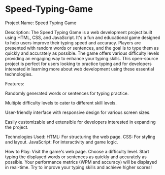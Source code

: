 # Speed-Typing-Game
Project Name: Speed Typing Game

Description:
The Speed Typing Game is a web development project built using HTML, CSS, and JavaScript. It's a fun and educational game designed to help users improve their typing speed and accuracy. Players are presented with random words or sentences, and the goal is to type them as quickly and accurately as possible. The game offers various difficulty levels providing an engaging way to enhance your typing skills. This open-source project is perfect for users looking to practice typing and for developers interested in learning more about web development using these essential technologies.

Features:

Randomly generated words or sentences for typing practice.

Multiple difficulty levels to cater to different skill levels.

User-friendly interface with responsive design for various screen sizes.

Easily customizable and extensible for developers interested in expanding the project.

Technologies Used:
HTML: For structuring the web page.
CSS: For styling and layout.
JavaScript: For interactivity and game logic.

How to Play:
Visit the game's web page.
Choose a difficulty level.
Start typing the displayed words or sentences as quickly and accurately as possible.
Your performance metrics (WPM and accuracy) will be displayed in real-time.
Try to improve your typing skills and achieve higher scores!
